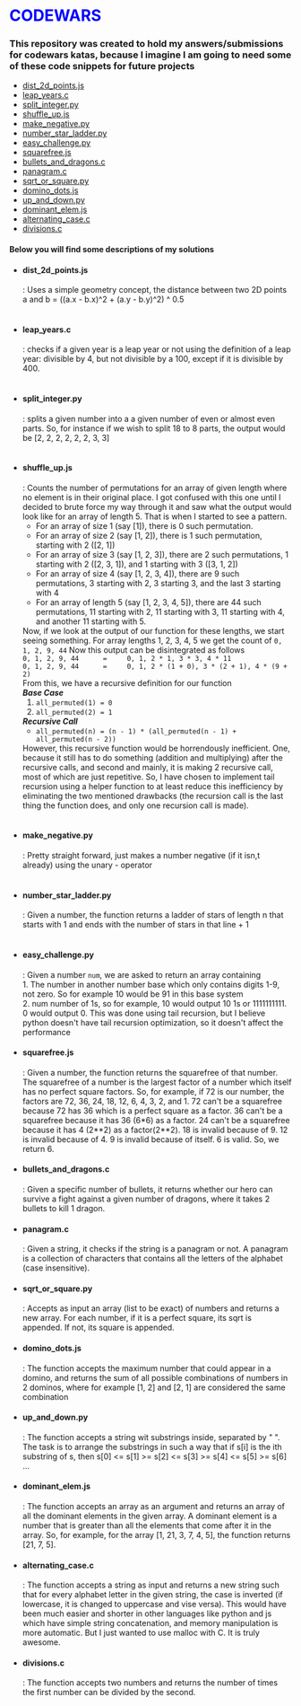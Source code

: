 <h1 style="color: transparent; background: #00f; background-clip: text">CODEWARS</h1>
<h3>This repository was created to hold my answers/submissions for codewars katas, because I imagine I am going to need some of these code snippets for future projects</h3>
<nav>
    <ul>
        <li><a href="#dist_2d_pointsjs">dist_2d_points.js</a></li>
        <li><a href="#leap_yearsc">leap_years.c</a></li>
        <li><a href="#split_integerpy">split_integer.py</a></li>
        <li><a href="#shuffle_upjs">shuffle_up.js</a></li>
        <li><a href="#make_negativepy">make_negative.py</a></li>
        <li><a href="#number_star_ladderpy">number_star_ladder.py</a></li>
        <li><a href="#easy_challengepy">easy_challenge.py</a></li>
        <li><a href="#squarefreejs">squarefree.js</a></li>
        <li><a href="#bullets_and_dragonsc">bullets_and_dragons.c</a></li>
        <li><a href="#panagramc">panagram.c</a></li>
        <li><a href="#sqrt_or_squarepy">sqrt_or_square.py</a></li>
        <li><a href="#domino_dotsjs">domino_dots.js</a></li>
        <li><a href="#up_and_downpy">up_and_down.py</a></li>
        <li><a href="#dominant_elemjs">dominant_elem.js</a></li>
        <li><a href="#alternatingcasec">alternating_case.c</a></li>
        <li><a href="#divisionsc">divisions.c</a></li>
    </ul>
</nav>
<h4>Below you will find some descriptions of my solutions</h4>
<ul>
    <li><h4 id="dist_2d_points">dist_2d_points.js</h4>: Uses a simple geometry concept, the distance between two 2D points a and b = ((a.x - b.x)^2 + (a.y - b.y)^2) ^ 0.5</li><br/>
    <li><h4 id="leap_years">leap_years.c</h4>: checks if a given year is a leap year or not using the definition of a leap year: divisible by 4, but not divisible by a 100, except if it is divisible by 400.</li><br/>
    <li><h4 id="split_integer">split_integer.py</h4>: splits a given number into a a given number of even or almost even parts. So, for instance if we wish to split 18 to 8 parts, the output would be [2, 2, 2, 2, 2, 2, 3, 3]</li><br/>
    <li><h4 id="shuffle_up">shuffle_up.js</h4>: Counts the number of permutations for an array of given length where no element is in their original place. I got confused with this one until I decided to brute force my way through it and saw what the output would look like for an array of length 5. That is when I started to see a pattern.
        <ul>
            <li>For an array of size 1 (say [1]), there is 0 such permutation.</li>
            <li>For an array of size 2 (say [1, 2]), there is 1 such permutation, starting with 2 ([2, 1])</li>
            <li>For an array of size 3 (say [1, 2, 3]), there are 2 such permutations, 1 starting with 2 ([2, 3, 1]), and 1 starting with 3 ([3, 1, 2])</li>
            <li>For an array of size 4 (say [1, 2, 3, 4]), there are 9 such permutations, 3 starting with 2, 3 starting 3, and the last 3 starting with 4</li>
            <li>For an array of length 5 (say [1, 2, 3, 4, 5]), there are 44 such permutations, 11 starting with 2, 11 starting with 3, 11 starting with 4, and another 11 starting with 5.</li>
        </ul>
    Now, if we look at the output of our function for these lengths, we start seeing something. For array lengths 1, 2, 3, 4, 5 we get the count of <code>0, 1, 2, 9, 44</code> Now this output can be disintegrated as follows<br/>
            <code>0, 1, 2, 9, 44      =     0, 1, 2 * 1, 3 * 3, 4 * 11</code><br/>
            <code>0, 1, 2, 9, 44      =     0, 1, 2 * (1 + 0), 3 * (2 + 1), 4 * (9 + 2)</code><br/>
            From this, we have a recursive definition for our function</br>
            <strong><i>Base Case</i></strong><br/>
            <ol>
                <li><code>all_permuted(1) = 0</code></li>
                <li><code>all_permuted(2) = 1</code></li>
            </ol>
            <strong><i>Recursive Call</i></strong><br/>
            <ul><li><code>all_permuted(n) = (n - 1) * (all_permuted(n - 1) + all_permuted(n - 2))</code></li></ul>
            However, this recursive function would be horrendously inefficient. One, because it still has to do something (addition and multiplying) after the recursive calls, and second and mainly, it is making 2 recursive call, most of which are just repetitive. So, I have chosen to implement tail recursion using a helper function to at least reduce this inefficiency by eliminating the two mentioned drawbacks (the recursion call is the last thing the function does, and only one recursion call is made).
    </li><br/>
    <li><h4 id="make_negative">make_negative.py</h4>: Pretty straight forward, just makes a number negative (if it isn,t already) using the unary - operator</li><br/>
    <li><h4 id="number_star_ladder">number_star_ladder.py</h4>: Given a number, the function returns a ladder of stars of length n that starts with 1 and ends with the number of stars in that line + 1</li><br/>
    <li><h4 id="easy_challenge">easy_challenge.py</h4>: Given a number <code>num</code>, we are asked to return an array containing <br/>1. The number in another number base which only contains digits 1-9, not zero. So for example 10 would be 91 in this base system<br/>2. num number of 1s, so for example, 10 would output 10 1s or 1111111111. 0 would output 0. This was done using tail recursion, but I believe python doesn't have tail recursion optimization, so it doesn't affect the performance</li>
    <li><h4 id="squarefree">squarefree.js</h4>: Given a number, the function returns the squarefree of that number. The squarefree of a number is the largest factor of a number which itself has no perfect square factors. So, for example, if 72 is our  number, the factors are 72, 36, 24, 18, 12, 6, 4, 3, 2, and 1. 72 can't be a squarefree because 72 has 36 which is a perfect square as a factor. 36 can't be a squarefree because it has 36 (6*6) as a factor. 24 can't be a squarefree because it has 4 (2**2) as a factor(2**2). 18 is invalid because of 9. 12 is invalid because of 4. 9 is invalid because of itself. 6 is valid. So, we return 6.</li>
    <li><h4 id="bullets_and_dragons">bullets_and_dragons.c</h4>: Given a specific number of bullets, it returns whether our hero can survive a fight against a given number of dragons, where it takes 2 bullets to kill 1 dragon.</li>
    <li><h4 id="panagram">panagram.c</h4>: Given a string, it checks if the string is a panagram or not. A panagram is a collection of characters that contains all the letters of the alphabet (case insensitive).</li>
    <li><h4 id="sqrt_or_square">sqrt_or_square.py</h4>: Accepts as input an array (list to be exact) of numbers and returns a new array. For each number, if it is a perfect square, its sqrt is appended. If not, its square is appended.</li>
    <li><h4 id="domino_dots">domino_dots.js</h4>: The function accepts the maximum number that could appear in a domino, and returns the sum of all possible combinations of numbers in 2 dominos, where for example [1, 2] and [2, 1] are considered the same combination</li>
    <li><h4 id="up_and_down">up_and_down.py</h4>: The function accepts a string wit substrings inside, separated by " ". The task is to arrange the substrings in such a way that if s[i] is the ith substring of s, then s[0] <= s[1] >= s[2] <= s[3] >= s[4] <= s[5] >= s[6] ...</li>
    <li><h4 id="dominant_elem">dominant_elem.js</h4>: The function accepts an array as an argument and returns an array of all the dominant elements in the given array. A dominant element is a number that is greater than all the elements that come after it in the array. So, for example, for the array [1, 21, 3, 7, 4, 5], the function returns [21, 7, 5].</li>
    <li><h4 id="alternating_case.c">alternating_case.c</h4>: The function accepts a string as input and returns a new string such that for every alphabet letter in the given string, the case is inverted (if lowercase, it is changed to uppercase and vise versa). This would have been much easier and shorter in other languages like python and js which have simple string concatenation, and memory manipulation is more automatic. But I just wanted to use malloc with C. It is truly awesome.</li>
    <li><h4 id="divisions.c">divisions.c</h4>: The function accepts two numbers and returns the number of times the first number can be divided by the second.</li>
</ul>